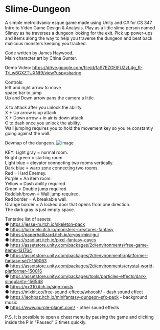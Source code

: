 # Slime-Dungeon
A simple metroidvania-esque game made using Unity and C# for CS 347 Intro to Video Game Design & Analysis.
Play as a little slime person named Slimey as he traverses a dungeon looking for the exit.
Pick up power-ups and items along the way to help you traverse the dungeon and beat back malicous monsters keeping you tracked.

Code written by James Haywood.  
Main character art by China Gunter.  

Demo Video: https://drive.google.com/file/d/1aS7EZGEtFUZzL4g_R-TrLw6GXZTUXNf9/view?usp=sharing  

Controls:  
left and right arrow to move  
space bar to jump  
Up and Down arrow pans the camera a little.  

X to attack after you unlock the ability.  
X + Up arrow is up attack  
X + Down arrow + in air is down attack.  
C to dash once you unlock the ability.  
Wall jumping requires you to hold the movement key so you're constantly going against the wall.  


 Devmap of the dungeon.
![image](https://github.com/JamesHaywood2/Slime-Dungeon/assets/70338407/c92320a2-5c91-41f4-86da-5d2a7257d6ef)

KEY:
Light gray = normal room.  
Bright green = starting room.  
Light blue = elevator connecting two rooms vertically.  
Dark blue = warp zone connecting two rooms.  
Red = Hard Enemey.  
Purple = An item room.  
Yellow = Dash ability required.  
Green = Double jump required.  
Reddish/brown = Wall jump required.  
Red border = A breakable wall.  
Orange border = A locked door that opens from one direction.  
The dark gray is just empty space.  

Tentative list of assets:  
● https://jesse-m.itch.io/skeleton-pack  
● https://luizmelo.itch.io/monsters-creatures-fantasy  
● https://paperhatlizard.itch.io/cryos-mini-gui  
● https://szadiart.itch.io/pixel-fantasy-caves  
● https://assetstore.unity.com/packages/2d/environments/free-game-items-131764  
● https://assetstore.unity.com/packages/2d/environments/platformer-fantasy-set1-159063  
● https://assetstore.unity.com/packages/2d/environments/crystal-world-platformer-150016  
● https://assetstore.unity.com/packages/tools/particles-effects/dark-singularity-156548  
● https://gx310.itch.io/sign-posts  
● https://mixkit.co/free-sound-effects/whoosh/ - dash sound effect  
● https://leohpaz.itch.io/minifantasy-dungeon-sfx-pack - background music  
● https://www.purple-planet.com/ - other sound effects  

P.S. It is possible to open a cheat menu by pausing the game and clicking inside the P in "Paused" 3 times quickly.
